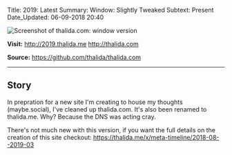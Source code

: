 Title:          2019: Latest
Summary:        Window: Slightly Tweaked
Subtext:        Present
Date_Updated:   06-09-2018 20:40

<img alt="Screenshot of thalida.com: window version" src="/static/images/posts/meta-history/latest/screenshot.png" class="img--block">

**Visit:**
http://2019.thalida.me
http://thalida.com

**Source:**
https://github.com/thalida/thalida.com

---

## Story
In prepration for a new site I'm creating to house my thoughts (maybe.social), I've
cleaned up thalida.com. It's also been renamed to thalida.me. Why? Because the DNS was acting cray.

There's not much new with this version, if you want the full details on the creation of this site
checkout: https://thalida.me/x/meta-timeline/2018-08--2019-03
